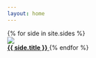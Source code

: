 ```yaml
---
layout: home
---
```


  <div class="cb-grid">
    {% for side in site.sides %}
    <a href="{{ side.url | relative_url }}">
      <div class="frame">
        <img src="{{ "assets/imgs/" | relative_url}}{{ side.picture }}-small.jpg">
      </div>
      <span class="text-uppercase"><b>{{ side.title }}</b></span>
    </a>
    {% endfor %}
  </div>
